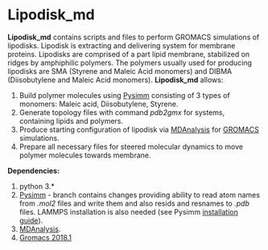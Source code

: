 # Lipodisk_md

**Lipodisk_md** contains scripts and files to perform GROMACS simulations of lipodisks. Lipodisk is extracting and delivering system for membrane proteins. Lipodisks are comprised of a part lipid membrane, stabilized on ridges by amphiphilic polymers. The polymers usually used for producing lipodisks are SMA (Styrene and Maleic Acid monomers) and DIBMA (Diisobutylene and Maleic Acid monomers). **Lipodisk_md** allows:

1. Build polymer molecules using [Pysimm](https://github.com/Tarasovk49/pysimm) consisting of 3 types of monomers: Maleic acid, Diisobutylene, Styrene.
2. Generate topology files with command *pdb2gmx* for systems, containing lipids and polymers.
3. Produce starting configuration of lipodisk via [MDAnalysis](https://github.com/MDAnalysis/mdanalysis) for [GROMACS](http://www.gromacs.org/) simulations.
4. Prepare all necessary files for steered molecular dynamics to move polymer molecules towards membrane.

**Dependencies:**
1. python 3.*
2. [Pysimm](https://github.com/Tarasovk49/pysimm) - branch contains changes providing ability to read atom names from *.mol2* files and write them and also resids and resnames to *.pdb* files. LAMMPS installation is also needed (see Pysimm [installation guide](https://github.com/Tarasovk49/pysimm#complete-installation-pysimm-and-lammps)).
3. [MDAnalysis](https://github.com/MDAnalysis/mdanalysis).
4. [Gromacs 2018.1](http://manual.gromacs.org/documentation/)
